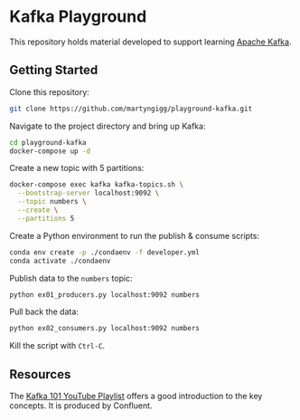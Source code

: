 # Kafka Playground

This repository holds material developed to support learning
[Apache Kafka](https://kafka.apache.org).

## Getting Started

Clone this repository:

```sh
git clone https://github.com/martyngigg/playground-kafka.git
```

Navigate to the project directory and bring up Kafka:

```sh
cd playground-kafka
docker-compose up -d
```

Create a new topic with 5 partitions:

```sh
docker-compose exec kafka kafka-topics.sh \
  --bootstrap-server localhost:9092 \
  --topic numbers \
  --create \
  --partitions 5
```

Create a Python environment to run the publish & consume scripts:

```sh
conda env create -p ./condaenv -f developer.yml
conda activate ./condaenv
```

Publish data to the `numbers` topic:

```sh
python ex01_producers.py localhost:9092 numbers
```

Pull back the data:

```sh
python ex02_consumers.py localhost:9092 numbers
```

Kill the script with `Ctrl-C`.

## Resources

The [Kafka 101 YouTube Playlist](https://youtube.com/playlist?list=PLa7VYi0yPIH0KbnJQcMv5N9iW8HkZHztH)
offers a good introduction to the key concepts. It is produced by Confluent.
